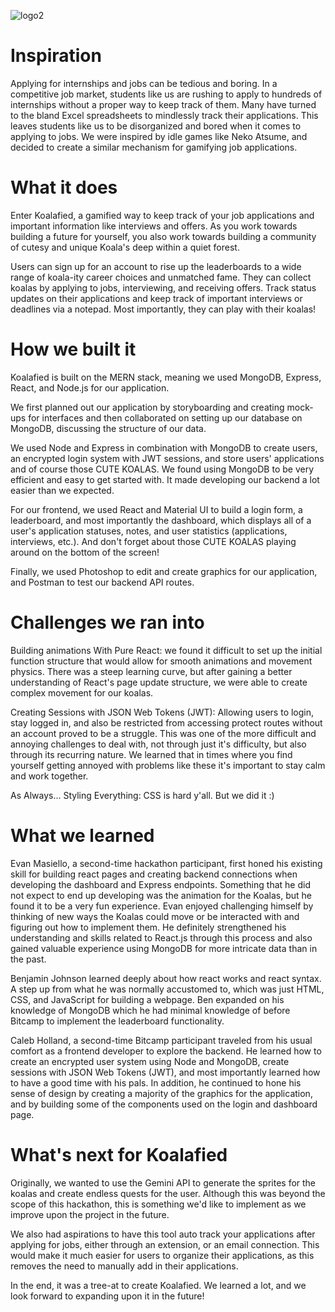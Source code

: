 ![logo2](https://github.com/user-attachments/assets/102a17cd-3252-468d-ba73-f5cc61bb1f2e)

# Inspiration
Applying for internships and jobs can be tedious and boring. In a competitive job market, students like us are rushing to apply to hundreds of internships without a proper way to keep track of them. Many have turned to the bland Excel spreadsheets to mindlessly track their applications. This leaves students like us to be disorganized and bored when it comes to applying to jobs. We were inspired by idle games like Neko Atsume, and decided to create a similar mechanism for gamifying job applications.

# What it does
Enter Koalafied, a gamified way to keep track of your job applications and important information like interviews and offers. As you work towards building a future for yourself, you also work towards building a community of cutesy and unique Koala's deep within a quiet forest.

Users can sign up for an account to rise up the leaderboards to a wide range of koala-ity career choices and unmatched fame. They can collect koalas by applying to jobs, interviewing, and receiving offers. Track status updates on their applications and keep track of important interviews or deadlines via a notepad. Most importantly, they can play with their koalas!

# How we built it
Koalafied is built on the MERN stack, meaning we used MongoDB, Express, React, and Node.js for our application.

We first planned out our application by storyboarding and creating mock-ups for interfaces and then collaborated on setting up our database on MongoDB, discussing the structure of our data.

We used Node and Express in combination with MongoDB to create users, an encrypted login system with JWT sessions, and store users' applications and of course those CUTE KOALAS. We found using MongoDB to be very efficient and easy to get started with. It made developing our backend a lot easier than we expected.

For our frontend, we used React and Material UI to build a login form, a leaderboard, and most importantly the dashboard, which displays all of a user's application statuses, notes, and user statistics (applications, interviews, etc.). And don't forget about those CUTE KOALAS playing around on the bottom of the screen!

Finally, we used Photoshop to edit and create graphics for our application, and Postman to test our backend API routes.

# Challenges we ran into
Building animations With Pure React: we found it difficult to set up the initial function structure that would allow for smooth animations and movement physics. There was a steep learning curve, but after gaining a better understanding of React's page update structure, we were able to create complex movement for our koalas.

Creating Sessions with JSON Web Tokens (JWT): Allowing users to login, stay logged in, and also be restricted from accessing protect routes without an account proved to be a struggle. This was one of the more difficult and annoying challenges to deal with, not through just it's difficulty, but also through its recurring nature. We learned that in times where you find yourself getting annoyed with problems like these it's important to stay calm and work together.

As Always... Styling Everything: CSS is hard y'all. But we did it :)

# What we learned
Evan Masiello, a second-time hackathon participant, first honed his existing skill for building react pages and creating backend connections when developing the dashboard and Express endpoints. Something that he did not expect to end up developing was the animation for the Koalas, but he found it to be a very fun experience. Evan enjoyed challenging himself by thinking of new ways the Koalas could move or be interacted with and figuring out how to implement them. He definitely strengthened his understanding and skills related to React.js through this process and also gained valuable experience using MongoDB for more intricate data than in the past.

Benjamin Johnson learned deeply about how react works and react syntax. A step up from what he was normally accustomed to, which was just HTML, CSS, and JavaScript for building a webpage. Ben expanded on his knowledge of MongoDB which he had minimal knowledge of before Bitcamp to implement the leaderboard functionality.

Caleb Holland, a second-time Bitcamp participant traveled from his usual comfort as a frontend developer to explore the backend. He learned how to create an encrypted user system using Node and MongoDB, create sessions with JSON Web Tokens (JWT), and most importantly learned how to have a good time with his pals. In addition, he continued to hone his sense of design by creating a majority of the graphics for the application, and by building some of the components used on the login and dashboard page.

# What's next for Koalafied
Originally, we wanted to use the Gemini API to generate the sprites for the koalas and create endless quests for the user. Although this was beyond the scope of this hackathon, this is something we'd like to implement as we improve upon the project in the future.

We also had aspirations to have this tool auto track your applications after applying for jobs, either through an extension, or an email connection. This would make it much easier for users to organize their applications, as this removes the need to manually add in their applications.

In the end, it was a tree-at to create Koalafied. We learned a lot, and we look forward to expanding upon it in the future!
